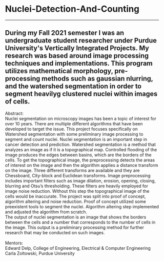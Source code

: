 # Nuclei-Detection-And-Counting 
--------------------------------------------------------------------------------------------------------------------------------------------
During my Fall 2021 semester I was an undergraduate student researcher under Purdue University's Vertically Integrated Projects. My research was based around image processing techniques and implementations. This program utilizes mathematical morphology, pre-processing methods such as gaussian nlurring, and the watershed segmentation in order to segment heavilyg clustered nuclei within images of cells.
--------------------------------------------------------------------------------------------------------------------------------------------

Abstract: <br/>
Nuclei segmentation on microscopy images has been a topic of interest for over 10 years. There are multiple
different algorithms that have been developed to target the issue. This project focuses specifically on
Watershed segmentation with some preliminary image processing to segment and count nuclei. Nuclei
segmentation is an important step in cancer detection and prediction.
Watershed segmentation is a method that analyzes an image as if it is a topographical map. Controlled
flooding of the image produces the edges between basins, which are the borders of the cells. To get the
topographical image, the preprocessing detects the areas of interest on the image and then the algorithm
applies a distance transform on the image. Three different transforms are available and they are Chessboard,
City-block and Euclidean transforms.
Image preprocessing includes important filters such as image dilation, erosion, opening, closing, blurring and
Otsu’s thresholding. These filters are heavily employed for image noise reduction. Without this step the
topographical image of the cells would be inaccurate.
The project was split into proof of concept, algorithm altering and noise reduction. Proof of concept utilized
some preexistent tools to segment the nuclei. Algorithm altering step implemented and adjusted the algorithm
from scratch. <br/>
The output of nuclei segmentation is an image that shows the borders between the cells and a number that
corresponds to the number of cells in the image. This output is a preliminary processing method for further
research that may be conducted on such images.
<br/>
<br/>
Mentors: <br/>
Edward Delp, College of Engineering, Electrical & Computer Engineering <br/>
Carla Zoltowski, Purdue University
